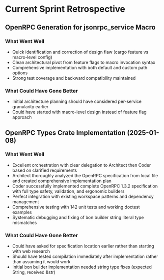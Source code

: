 # Current Sprint Retrospective

## OpenRPC Generation for jsonrpc_service Macro

### What Went Well
- Quick identification and correction of design flaw (cargo feature vs macro-level config)
- Clean architectural pivot from feature flags to macro invocation syntax
- Comprehensive implementation with both default and custom path options
- Strong test coverage and backward compatibility maintained

### What Could Have Gone Better  
- Initial architecture planning should have considered per-service granularity earlier
- Could have started with macro-level design instead of feature flag approach

## OpenRPC Types Crate Implementation (2025-01-08)

### What Went Well
- Excellent orchestration with clear delegation to Architect then Coder based on clarified requirements
- Architect thoroughly analyzed the OpenRPC specification from local file and created comprehensive implementation plan
- Coder successfully implemented complete OpenRPC 1.3.2 specification with full type safety, validation, and ergonomic builders
- Perfect integration with existing workspace patterns and dependency management
- Comprehensive testing with 142 unit tests and working doctest examples
- Systematic debugging and fixing of bon builder string literal type mismatches

### What Could Have Gone Better
- Could have asked for specification location earlier rather than starting with web research
- Should have tested compilation immediately after implementation rather than assuming it would work
- Initial bon builder implementation needed string type fixes (expected String, received &str)